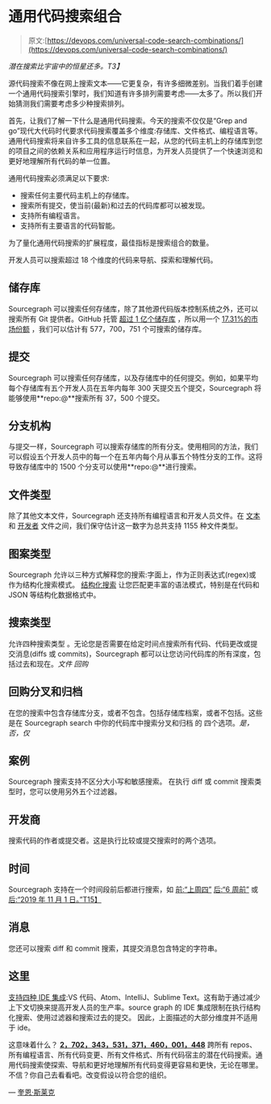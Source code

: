 # 通用代码搜索组合

> 原文:[https://devops.com/universal-code-search-combinations/](https://devops.com/universal-code-search-combinations/)

*潜在搜索比宇宙中的恒星还多。T3】*

源代码搜索不像在网上搜索文本——它更复杂，有许多细微差别。当我们着手创建一个通用代码搜索引擎时，我们知道有许多排列需要考虑——太多了。所以我们开始猜测我们需要考虑多少种搜索排列。

首先，让我们了解一下什么是通用代码搜索。今天的搜索不仅仅是“Grep and go”现代大代码时代要求代码搜索覆盖多个维度:存储库、文件格式、编程语言等。通用代码搜索将来自许多工具的信息联系在一起，从您的代码主机上的存储库到您的项目之间的依赖关系和应用程序运行时信息，为开发人员提供了一个快速浏览和更好地理解所有代码的单一位置。

通用代码搜索必须满足以下要求:

*   搜索任何主要代码主机上的存储库。
*   搜索所有提交，使当前(最新)和过去的代码库都可以被发现。
*   支持所有编程语言。
*   支持所有主要语言的代码智能。

为了量化通用代码搜索的扩展程度，最佳指标是搜索组合的数量。

开发人员可以搜索超过 18 个维度的代码来导航、探索和理解代码。

## **储存库**

Sourcegraph 可以搜索任何存储库，除了其他源代码版本控制系统之外，还可以搜索所有 Git 提供者。GitHub 托管 [超过 1 亿个储存库](https://github.blog/2018-11-08-100m-repos/) ，所以用一个 [17.31%的市场份额](https://www.datanyze.com/market-share/source-code-management--315) ，我们可以估计有 577，700，751 个可搜索的储存库。

## **提交**

Sourcegraph 可以搜索任何存储库，以及存储库中的任何提交。例如，如果平均每个存储库有五个开发人员在五年内每年 300 天提交五个提交，Sourcegraph 将能够使用**repo:<REPONAME>@<COMMIT>**搜索所有 37，500 个提交。

## **分支机构**

与提交一样，Sourcegraph 可以搜索存储库的所有分支。使用相同的方法，我们可以假设五个开发人员中的每一个在五年内每个月从事五个特性分支的工作。这将导致存储库中的 1500 个分支可以使用**repo:<repo name>@<branch name>**进行搜索。

## **文件类型**

除了其他文本文件，Sourcegraph 还支持所有编程语言和开发人员文件。在 [文本](https://fileinfo.com/filetypes/text) 和 [开发者](https://fileinfo.com/filetypes/developer) 文件之间，我们保守估计这一数字为总共支持 1155 种文件类型。

## **图案类型**

Sourcegraph 允许以三种方式解释您的搜索:字面上，作为正则表达式(regex)或作为结构化搜索模式。 [结构化搜索](https://docs.sourcegraph.com/user/search/structural) 让您匹配更丰富的语法模式，特别是在代码和 JSON 等结构化数据格式中。

## **搜索类型**

允许四种搜索类型 。无论您是否需要在给定时间点搜索所有代码、代码更改或提交消息(diffs 或 commits)，Sourcegraph 都可以让您访问代码库的所有深度，包括过去和现在。*文件* *回购*

## **回购分叉和归档**

在您的搜索中包含存储库分支，或者不包含。包括存储库档案，或者不包括。这些是在 Sourcegraph search 中你的代码库中搜索分叉和归档 的 四个选项。*是，否，仅*

## **案例**

Sourcegraph 搜索支持不区分大小写和敏感搜索。 在执行 diff 或 commit 搜索类型时，您可以使用另外五个过滤器。

## **开发商**

搜索代码的作者或提交者。这是执行比较或提交搜索时的两个选项。

## **时间**

Sourcegraph 支持在一个时间段前后都进行搜索，如 [前:“上周四”](https://sourcegraph.com/search?q=repo:sourcegraph/sourcegraph$+type:diff+author:nick+before:%22last+thursday%22) [后:“6 周前”](https://sourcegraph.com/search?q=repo:sourcegraph/sourcegraph$+type:diff+author:nick+after:%226+weeks+ago%22) 或 [后:“2019 年 11 月 1 日。”T15】](https://sourcegraph.com/search?q=repo:sourcegraph/sourcegraph$+type:diff+author:nick+after:%22november+1+2019%22)

## **消息**

您还可以搜索 diff 和 commit 搜索，其提交消息包含特定的字符串。

## **这里**

[支持四种 IDE 集成](https://docs.sourcegraph.com/integration/editor):VS 代码、Atom、IntelliJ、Sublime Text。这有助于通过减少上下文切换来提高开发人员的生产率。source graph 的 IDE 集成限制在执行结构化搜索、使用过滤器和搜索过去的提交。 因此，上面描述的大部分维度并不适用于 ide。

这意味着什么？ [**2，702，343，531，371，460，001，448**](https://docs.google.com/spreadsheets/d/11gcF6xvEP6Uhe55XoWKF4v00LFB_LXJdbwQrEB9Ruws/edit#gid=0) 跨所有 repos、所有编程语言、所有代码变更、所有文件格式、所有代码宿主的潜在代码搜索。通用代码搜索使探索、导航和更好地理解所有代码变得更容易和更快，无论在哪里。不信？你自己去看看吧。改变假设以符合您的组织。

— [奎恩·斯莱克](https://devops.com/author/quinn-slack/)